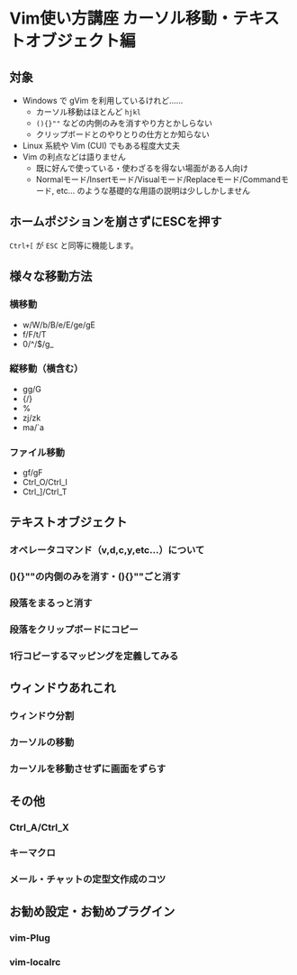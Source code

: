 # Vim使い方講座 カーソル移動・テキストオブジェクト編

## 対象

* Windows で gVim を利用しているけれど……
    + カーソル移動はほとんど `hjkl`
    + `(){}""` などの内側のみを消すやり方とかしらない
    + クリップボードとのやりとりの仕方とか知らない
* Linux 系統や Vim (CUI) でもある程度大丈夫
* Vim の利点などは語りません
    + 既に好んで使っている・使わざるを得ない場面がある人向け
    + Normalモード/Insertモード/Visualモード/Replaceモード/Commandモード, etc... のような基礎的な用語の説明は少ししかしません
    
## ホームポジションを崩さずにESCを押す

`Ctrl+[` が `ESC` と同等に機能します。

## 様々な移動方法

### 横移動
* w/W/b/B/e/E/ge/gE
* f/F/t/T
* 0/^/$/g_

### 縦移動（横含む）
* gg/G
* {/}
* %
* zj/zk
* ma/\`a

### ファイル移動
* gf/gF
* Ctrl_O/Ctrl_I
* Ctrl_]/Ctrl_T

## テキストオブジェクト

### オペレータコマンド（v,d,c,y,etc...）について
### (){}""の内側のみを消す・(){}""ごと消す
### 段落をまるっと消す
### 段落をクリップボードにコピー
### 1行コピーするマッピングを定義してみる

## ウィンドウあれこれ

### ウィンドウ分割
### カーソルの移動
### カーソルを移動させずに画面をずらす

## その他

### Ctrl_A/Ctrl_X
### キーマクロ
### メール・チャットの定型文作成のコツ

## お勧め設定・お勧めプラグイン

### vim-Plug
### vim-localrc

<!-- vim: set ft=markdown et sw=4 :-->
